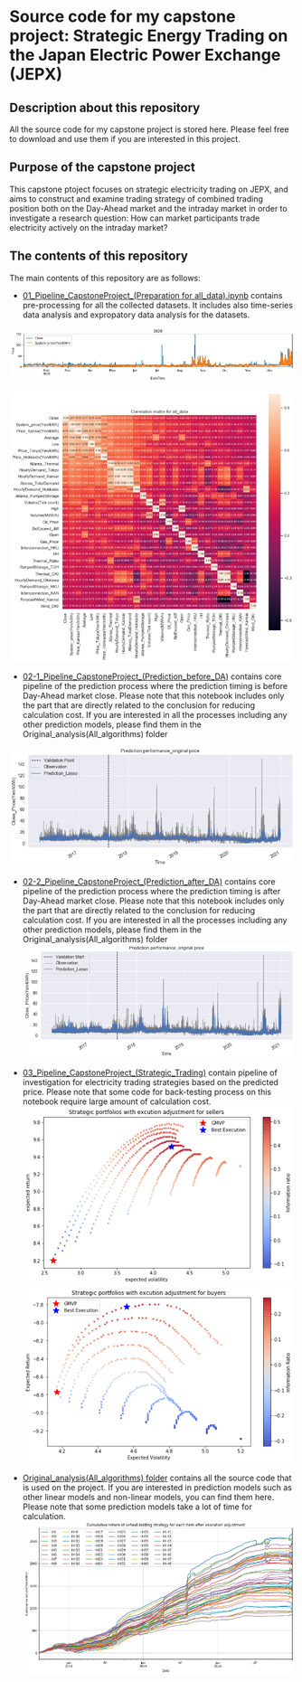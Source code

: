 # Source code for my capstone project: Strategic Energy Trading on the Japan Electric Power Exchange (JEPX)

## Description about this repository
All the source code for my capstone project is stored here. Please feel free to download and use them if you are interested in this project.

## Purpose of the capstone project
This capstone ptoject focuses on strategic electricity trading on JEPX, and aims to construct and examine trading strategy of combined trading position both on the Day-Ahead market and the intraday market in order to investigate a research question: How can market participants trade electricity actively on the intraday market?

## The contents of this repository
The main contents of this repository are as follows:

- [01_Pipeline_CapstoneProject_(Preparation for all_data).ipynb](https://github.com/ken-datascience/master_thesis/blob/master/01_Pipeline_CapstoneProject_(Preparation%20for%20all_data).ipynb) contains pre-processing for all the collected datasets. It includes also time-series data analysis and expropatory data analysis for the datasets.

![Comparison between close price and system price](https://github.com/ken-datascience/master_thesis/blob/master/Images/Comparison%20of%20close%20price%20with%20System%20price.png)

![Correlation marrix of all_data](https://github.com/ken-datascience/master_thesis/blob/master/Images/CorrelationMatrix_all_data.png)

- [02-1_Pipeline_CapstoneProject_(Prediction_before_DA)](https://github.com/ken-datascience/master_thesis/blob/master/02-1_Pipeline_CapstoneProject_(Prediction_before_DA).ipynb) contains core pipeline of the prediction process where the prediction timing is before Day-Ahead market close. Please note that this notebook includes only the part that are directly related to the conclusion for reducing calculation cost. If you are interested in all the processes including any other prediction models, please find them in the Original_analysis(All_algorithms) folder  

![Prediction result (Before DA)](https://github.com/ken-datascience/master_thesis/blob/master/Images/PredictionResults_BeforeDA.png)

- [02-2_Pipeline_CapstoneProject_(Prediction_after_DA)](https://github.com/ken-datascience/master_thesis/blob/master/02-2_Pipeline_CapstoneProject_(Prediction_after_DA).ipynb) contains core pipeline of the prediction process where the prediction timing is after Day-Ahead market close. Please note that this notebook includes only the part that are directly related to the conclusion for reducing calculation cost. If you are interested in all the processes including any other prediction models, please find them in the Original_analysis(All_algorithms) folder  
![Prediction result (Before DA)](https://github.com/ken-datascience/master_thesis/blob/master/Images/PredictionResult_AfterDA.png)

- [03_Pipeline_CapstoneProject_(Strategic_Trading)](https://github.com/ken-datascience/master_thesis/blob/master/03_Pipeline_CapstoneProject_(Strategic_Trading).ipynb) contain pipeline of investigation for electricity trading strategies based on the predicted price. Please note that some code for back-testing process on this notebook require large amount of  calculation cost.
![Strategic portfolios for sellers](https://github.com/ken-datascience/master_thesis/blob/master/Images/Strategic_Portfolios_Sellers.png)
![Strategic portfolios for buyers](https://github.com/ken-datascience/master_thesis/blob/master/Images/Strategic_Portfolios_Buyers.png)

- [Original_analysis(All_algorithms) folder](https://github.com/ken-datascience/master_thesis/tree/master/Original_analysis(All_algorithms)) contains all the source code that is used on the project. If you are interested in prediction models such as other linear models and non-linear models, you can find them here. Please note that some prediction models take a lot of time for calculation.
![Virtual bidding performance for traders](https://github.com/ken-datascience/master_thesis/blob/master/Images/VirtualBiddingPorformance_Traders.png)
